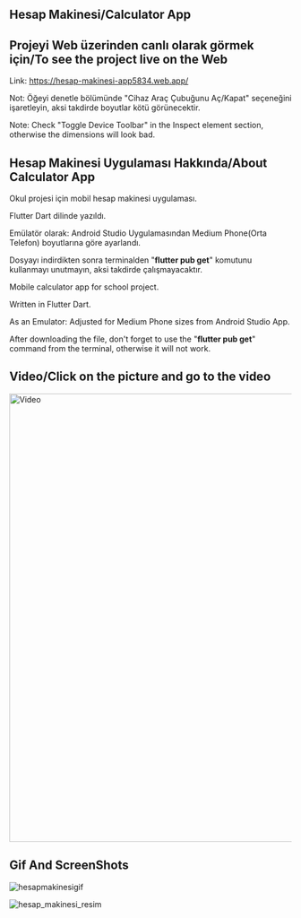 ## Hesap Makinesi/Calculator App

## Projeyi Web üzerinden canlı olarak görmek için/To see the project live on the Web
Link: https://hesap-makinesi-app5834.web.app/

Not: Öğeyi denetle bölümünde "Cihaz Araç Çubuğunu Aç/Kapat" seçeneğini işaretleyin, aksi takdirde boyutlar kötü görünecektir.

Note: Check "Toggle Device Toolbar" in the Inspect element section, otherwise the dimensions will look bad.

## Hesap Makinesi Uygulaması Hakkında/About Calculator App
Okul projesi için mobil hesap makinesi uygulaması.

Flutter Dart dilinde yazıldı.

Emülatör olarak: Android Studio Uygulamasından Medium Phone(Orta Telefon) boyutlarına göre ayarlandı.

Dosyayı indirdikten sonra terminalden "**flutter pub get**" komutunu kullanmayı unutmayın, aksi takdirde çalışmayacaktır.


Mobile calculator app for school project.

Written in Flutter Dart.

As an Emulator: Adjusted for Medium Phone sizes from Android Studio App.

After downloading the file, don't forget to use the "**flutter pub get**" command from the terminal, otherwise it will not work.

## Video/Click on the picture and go to the video
<a href="https://www.youtube.com/watch?v=-VpiBLzbmW8">
  <img src="https://github.com/user-attachments/assets/5031130b-4522-4d2c-9867-58176cf15b5b" alt="Video" width="800"/>
</a>

## Gif And ScreenShots
![hesapmakinesigif](https://github.com/user-attachments/assets/2ff87e8f-fd12-42f4-acb5-f130c5135ca0)

![hesap_makinesi_resim](https://github.com/user-attachments/assets/3c2db3fd-7b80-4dc5-8e08-ed0710b5ec9e)

